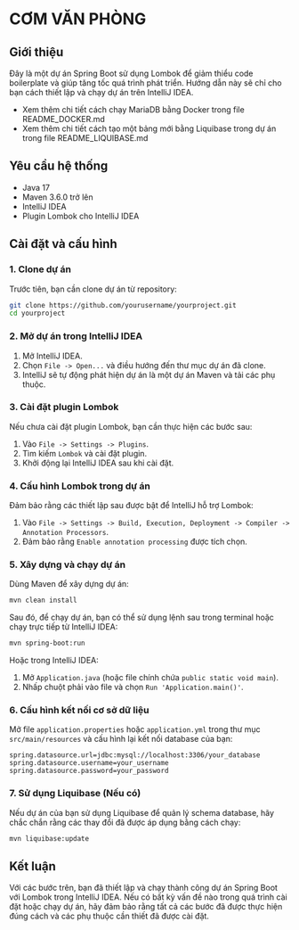 
# CƠM VĂN PHÒNG

## Giới thiệu

Đây là một dự án Spring Boot sử dụng Lombok để giảm thiểu code boilerplate và giúp tăng tốc quá trình phát triển. Hướng dẫn này sẽ chỉ cho bạn cách thiết lập và chạy dự án trên IntelliJ IDEA.

- Xem thêm chi tiết cách chạy MariaDB bằng Docker trong file README_DOCKER.md
- Xem thêm chi tiết cách tạo một bảng mới bằng Liquibase trong dự án trong file README_LIQUIBASE.md

## Yêu cầu hệ thống

- Java 17
- Maven 3.6.0 trở lên
- IntelliJ IDEA
- Plugin Lombok cho IntelliJ IDEA

## Cài đặt và cấu hình

### 1. Clone dự án

Trước tiên, bạn cần clone dự án từ repository:

```bash
git clone https://github.com/yourusername/yourproject.git
cd yourproject
```

### 2. Mở dự án trong IntelliJ IDEA

1. Mở IntelliJ IDEA.
2. Chọn `File -> Open...` và điều hướng đến thư mục dự án đã clone.
3. IntelliJ sẽ tự động phát hiện dự án là một dự án Maven và tải các phụ thuộc.

### 3. Cài đặt plugin Lombok

Nếu chưa cài đặt plugin Lombok, bạn cần thực hiện các bước sau:

1. Vào `File -> Settings -> Plugins`.
2. Tìm kiếm `Lombok` và cài đặt plugin.
3. Khởi động lại IntelliJ IDEA sau khi cài đặt.

### 4. Cấu hình Lombok trong dự án

Đảm bảo rằng các thiết lập sau được bật để IntelliJ hỗ trợ Lombok:

1. Vào `File -> Settings -> Build, Execution, Deployment -> Compiler -> Annotation Processors`.
2. Đảm bảo rằng `Enable annotation processing` được tích chọn.

### 5. Xây dựng và chạy dự án

Dùng Maven để xây dựng dự án:

```bash
mvn clean install
```

Sau đó, để chạy dự án, bạn có thể sử dụng lệnh sau trong terminal hoặc chạy trực tiếp từ IntelliJ IDEA:

```bash
mvn spring-boot:run
```

Hoặc trong IntelliJ IDEA:

1. Mở `Application.java` (hoặc file chính chứa `public static void main`).
2. Nhấp chuột phải vào file và chọn `Run 'Application.main()'`.

### 6. Cấu hình kết nối cơ sở dữ liệu

Mở file `application.properties` hoặc `application.yml` trong thư mục `src/main/resources` và cấu hình lại kết nối database của bạn:

```properties
spring.datasource.url=jdbc:mysql://localhost:3306/your_database
spring.datasource.username=your_username
spring.datasource.password=your_password
```

### 7. Sử dụng Liquibase (Nếu có)

Nếu dự án của bạn sử dụng Liquibase để quản lý schema database, hãy chắc chắn rằng các thay đổi đã được áp dụng bằng cách chạy:

```bash
mvn liquibase:update
```

## Kết luận

Với các bước trên, bạn đã thiết lập và chạy thành công dự án Spring Boot với Lombok trong IntelliJ IDEA. Nếu có bất kỳ vấn đề nào trong quá trình cài đặt hoặc chạy dự án, hãy đảm bảo rằng tất cả các bước đã được thực hiện đúng cách và các phụ thuộc cần thiết đã được cài đặt.
